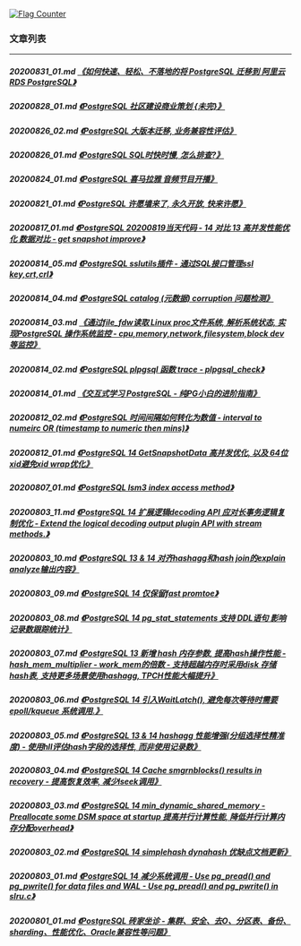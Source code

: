 <a rel="nofollow" href="http://info.flagcounter.com/h9V1"  ><img src="http://s03.flagcounter.com/count/h9V1/bg_FFFFFF/txt_000000/border_CCCCCC/columns_2/maxflags_12/viewers_0/labels_0/pageviews_0/flags_0/"  alt="Flag Counter"  border="0"  ></a>  
  
### 文章列表  
----  
##### 20200831_01.md   [《如何快速、轻松、不落地的将 PostgreSQL 迁移到 阿里云 RDS PostgreSQL》](20200831_01.md)  
##### 20200828_01.md   [《PostgreSQL 社区建设商业策划 {未完}》](20200828_01.md)  
##### 20200826_02.md   [《PostgreSQL 大版本迁移, 业务兼容性评估》](20200826_02.md)  
##### 20200826_01.md   [《PostgreSQL SQL时快时慢, 怎么排查?》](20200826_01.md)  
##### 20200824_01.md   [《PostgreSQL 喜马拉雅 音频节目开播》](20200824_01.md)  
##### 20200821_01.md   [《PostgreSQL 许愿墙来了, 永久开放, 快来许愿》](20200821_01.md)  
##### 20200817_01.md   [《PostgreSQL 20200819当天代码 - 14 对比 13 高并发性能优化 数据对比 - get snapshot improve》](20200817_01.md)  
##### 20200814_05.md   [《PostgreSQL sslutils插件 - 通过SQL接口管理ssl key,crt,crl》](20200814_05.md)  
##### 20200814_04.md   [《PostgreSQL catalog (元数据) corruption 问题检测》](20200814_04.md)  
##### 20200814_03.md   [《通过file_fdw读取 Linux proc文件系统, 解析系统状态, 实现PostgreSQL 操作系统监控 - cpu,memory,network,filesystem,block dev等监控》](20200814_03.md)  
##### 20200814_02.md   [《PostgreSQL plpgsql 函数 trace - plpgsql_check》](20200814_02.md)  
##### 20200814_01.md   [《交互式学习 PostgreSQL - 纯PG小白的进阶指南》](20200814_01.md)  
##### 20200812_02.md   [《PostgreSQL 时间间隔如何转化为数值 - interval to numeirc OR (timestamp to numeric then mins)》](20200812_02.md)  
##### 20200812_01.md   [《PostgreSQL 14 GetSnapshotData 高并发优化, 以及 64位xid避免xid wrap优化》](20200812_01.md)  
##### 20200807_01.md   [《PostgreSQL lsm3 index access method》](20200807_01.md)  
##### 20200803_11.md   [《PostgreSQL 14 扩展逻辑decoding API 应对长事务逻辑复制优化 - Extend the logical decoding output plugin API with stream methods.》](20200803_11.md)  
##### 20200803_10.md   [《PostgreSQL 13 & 14 对齐hashagg和hash join的explain analyze输出内容》](20200803_10.md)  
##### 20200803_09.md   [《PostgreSQL 14 仅保留fast promtoe》](20200803_09.md)  
##### 20200803_08.md   [《PostgreSQL 14 pg_stat_statements 支持 DDL语句 影响记录数跟踪统计》](20200803_08.md)  
##### 20200803_07.md   [《PostgreSQL 13 新增 hash 内存参数, 提高hash操作性能 - hash_mem_multiplier - work_mem的倍数 - 支持超越内存时采用disk 存储hash表, 支持更多场景使用hashagg, TPCH性能大幅提升》](20200803_07.md)  
##### 20200803_06.md   [《PostgreSQL 14 引入WaitLatch(), 避免每次等待时需要 epoll/kqueue 系统调用.》](20200803_06.md)  
##### 20200803_05.md   [《PostgreSQL 13 & 14 hashagg 性能增强(分组选择性精准度) - 使用hll评估hash字段的选择性, 而非使用记录数》](20200803_05.md)  
##### 20200803_04.md   [《PostgreSQL 14 Cache smgrnblocks() results in recovery - 提高恢复效率, 减少lseek调用》](20200803_04.md)  
##### 20200803_03.md   [《PostgreSQL 14 min_dynamic_shared_memory - Preallocate some DSM space at startup 提高并行计算性能, 降低并行计算内存分配overhead》](20200803_03.md)  
##### 20200803_02.md   [《PostgreSQL 14 simplehash dynahash 优缺点文档更新》](20200803_02.md)  
##### 20200803_01.md   [《PostgreSQL 14 减少系统调用 - Use pg_pread() and pg_pwrite() for data files and WAL - Use pg_pread() and pg_pwrite() in slru.c》](20200803_01.md)  
##### 20200801_01.md   [《PostgreSQL 砖家坐诊 - 集群、安全、去O、分区表、备份、sharding、性能优化、Oracle兼容性等问题》](20200801_01.md)  
